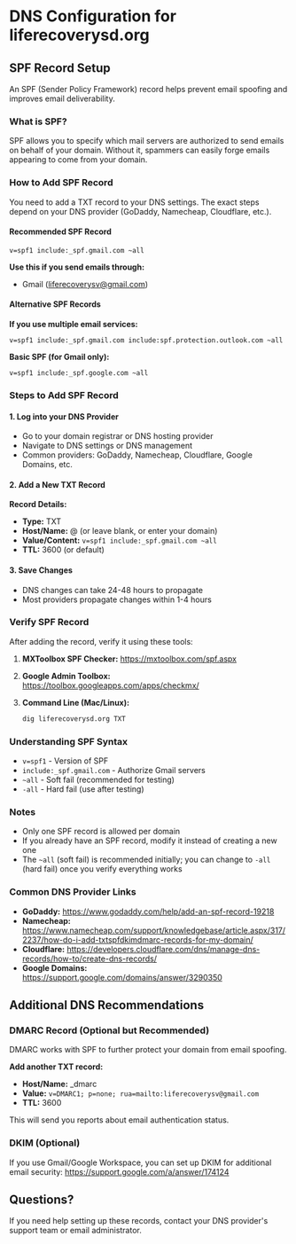 # DNS Configuration for liferecoverysd.org

## SPF Record Setup

An SPF (Sender Policy Framework) record helps prevent email spoofing and improves email deliverability.

### What is SPF?
SPF allows you to specify which mail servers are authorized to send emails on behalf of your domain. Without it, spammers can easily forge emails appearing to come from your domain.

### How to Add SPF Record

You need to add a TXT record to your DNS settings. The exact steps depend on your DNS provider (GoDaddy, Namecheap, Cloudflare, etc.).

#### Recommended SPF Record

```
v=spf1 include:_spf.gmail.com ~all
```

**Use this if you send emails through:**
- Gmail (liferecoverysv@gmail.com)

#### Alternative SPF Records

**If you use multiple email services:**
```
v=spf1 include:_spf.gmail.com include:spf.protection.outlook.com ~all
```

**Basic SPF (for Gmail only):**
```
v=spf1 include:_spf.google.com ~all
```

### Steps to Add SPF Record

#### 1. Log into your DNS Provider
- Go to your domain registrar or DNS hosting provider
- Navigate to DNS settings or DNS management
- Common providers: GoDaddy, Namecheap, Cloudflare, Google Domains, etc.

#### 2. Add a New TXT Record

**Record Details:**
- **Type:** TXT
- **Host/Name:** @ (or leave blank, or enter your domain)
- **Value/Content:** `v=spf1 include:_spf.gmail.com ~all`
- **TTL:** 3600 (or default)

#### 3. Save Changes
- DNS changes can take 24-48 hours to propagate
- Most providers propagate changes within 1-4 hours

### Verify SPF Record

After adding the record, verify it using these tools:

1. **MXToolbox SPF Checker:**
   https://mxtoolbox.com/spf.aspx

2. **Google Admin Toolbox:**
   https://toolbox.googleapps.com/apps/checkmx/

3. **Command Line (Mac/Linux):**
   ```bash
   dig liferecoverysd.org TXT
   ```

### Understanding SPF Syntax

- `v=spf1` - Version of SPF
- `include:_spf.gmail.com` - Authorize Gmail servers
- `~all` - Soft fail (recommended for testing)
- `-all` - Hard fail (use after testing)

### Notes

- Only one SPF record is allowed per domain
- If you already have an SPF record, modify it instead of creating a new one
- The `~all` (soft fail) is recommended initially; you can change to `-all` (hard fail) once you verify everything works

### Common DNS Provider Links

- **GoDaddy:** https://www.godaddy.com/help/add-an-spf-record-19218
- **Namecheap:** https://www.namecheap.com/support/knowledgebase/article.aspx/317/2237/how-do-i-add-txtspfdkimdmarc-records-for-my-domain/
- **Cloudflare:** https://developers.cloudflare.com/dns/manage-dns-records/how-to/create-dns-records/
- **Google Domains:** https://support.google.com/domains/answer/3290350

## Additional DNS Recommendations

### DMARC Record (Optional but Recommended)

DMARC works with SPF to further protect your domain from email spoofing.

**Add another TXT record:**
- **Host/Name:** _dmarc
- **Value:** `v=DMARC1; p=none; rua=mailto:liferecoverysv@gmail.com`
- **TTL:** 3600

This will send you reports about email authentication status.

### DKIM (Optional)

If you use Gmail/Google Workspace, you can set up DKIM for additional email security:
https://support.google.com/a/answer/174124

## Questions?

If you need help setting up these records, contact your DNS provider's support team or email administrator.
